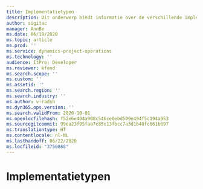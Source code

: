```yaml
---
title: Implementatietypen
description: Dit onderwerp biedt informatie over de verschillende implementatietypen van projectactiviteiten en helpt u te bepalen welk het meest geschikt is voor uw bedrijf.
author: sigitac
manager: AnnBe
ms.date: 06/19/2020
ms.topic: article
ms.prod: ''
ms.service: dynamics-project-operations
ms.technology: ''
audience: ItPro; Developer
ms.reviewer: kfend
ms.search.scope: ''
ms.custom: ''
ms.assetid: ''
ms.search.region: ''
ms.search.industry: ''
ms.author: v-radsh
ms.dyn365.ops.version: ''
ms.search.validFrom: 2020-10-01
ms.openlocfilehash: f52e6e404a908c546ce0ebd509e494f5c194a953
ms.sourcegitcommit: 99ea23f95faa7c85c13fbcc7a3d1b40fc661b697
ms.translationtype: HT
ms.contentlocale: nl-NL
ms.lasthandoff: 06/22/2020
ms.locfileid: "3750868"
---
```

# <a name="deployment-types"></a>Implementatietypen

